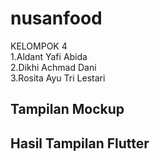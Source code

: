 # nusanfood

KELOMPOK 4 
<br>
1.Aldant Yafi Abida<br>
2.Dikhi Achmad Dani<br>
3.Rosita Ayu Tri Lestari

## Tampilan Mockup

## Hasil Tampilan Flutter